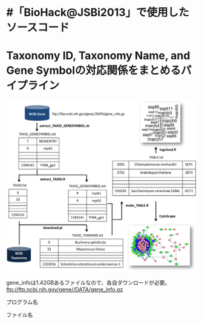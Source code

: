 #「BioHack@JSBi2013」で使用したソースコード
=======

# Taxonomy ID, Taxonomy Name, and Gene Symbolの対応関係をまとめるパイプライン

![my image](Figure.png)

gene_infoは1.42GBあるファイルなので、各自ダウンロードが必要。
ftp://ftp.ncbi.nih.gov/gene//DATA/gene_info.gz

プログラム名


ファイル名

